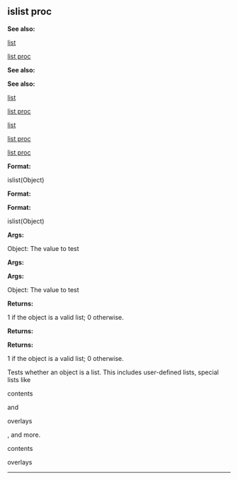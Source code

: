 

 islist proc
-------------




**See also:** 


[list](#/list) 

[list proc](#/proc/list) 




**See also:** 

**See also:**

[list](#/list) 

[list proc](#/proc/list) 


[list](#/list)

[list proc](#/proc/list) 

[list proc](#/proc/list)


**Format:** 


 islist(Object)
 


**Format:** 

**Format:**

 islist(Object)



**Args:** 


 Object: The value to test
 


**Args:** 

**Args:**

 Object: The value to test



**Returns:** 


 1 if the object is a valid list; 0 otherwise.
 


**Returns:** 

**Returns:**

 1 if the object is a valid list; 0 otherwise.


 Tests whether an object is a list. This includes user-defined lists,
special lists like
 
 contents
 
 and
 
 overlays
 
 , and more.




 contents


 overlays



---


